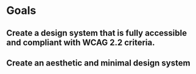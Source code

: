 # Goals

## Create a design system that is fully accessible and compliant with WCAG 2.2 criteria.

## Create an aesthetic and minimal design system
